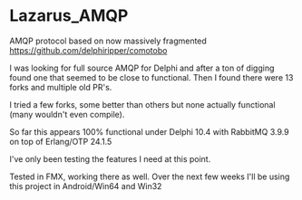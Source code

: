 # Lazarus_AMQP
AMQP protocol based on now massively fragmented https://github.com/delphiripper/comotobo

I was looking for full source AMQP for Delphi and after a ton of digging found one that seemed to be close to functional.  Then I found there were 13 forks and multiple old PR's.

I tried a few forks, some better than others but none actually functional (many wouldn't even compile).

So far this appears 100% functional under Delphi 10.4 with RabbitMQ 3.9.9 on top of Erlang/OTP 24.1.5

I've only been testing the features I need at this point.

Tested in FMX, working there as well.  Over the next few weeks I'll be using this project in Android/Win64 and Win32
